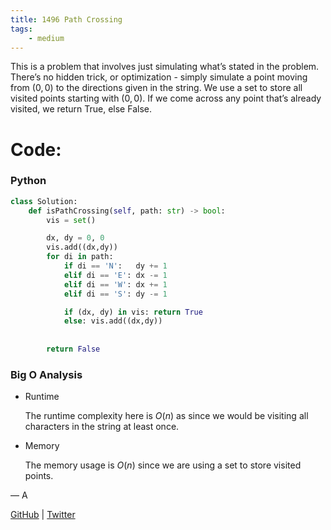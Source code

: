 ```yaml
---
title: 1496 Path Crossing
tags:
    - medium
---
```




This is a problem that involves just simulating what’s stated in the problem. There’s no hidden trick, or optimization - simply simulate a point moving from $(0,0)$ to the directions given in the string. We use a set to store all visited points starting with  $(0,0)$. If we come across any point that’s already visited, we return True, else False.

# Code:

### Python

```python
class Solution:
    def isPathCrossing(self, path: str) -> bool:
        vis = set()

        dx, dy = 0, 0
        vis.add((dx,dy))
        for di in path:
            if di == 'N':   dy += 1
            elif di == 'E': dx -= 1
            elif di == 'W': dx += 1
            elif di == 'S': dy -= 1

            if (dx, dy) in vis: return True
            else: vis.add((dx,dy))
        
        
        return False
```

### Big O Analysis

- Runtime
    
    The runtime complexity here is $O(n)$ as since we would be visiting all characters in the string at least once.
    
- Memory
    
    The memory usage is $O(n)$ since we are using a set to store visited points.
    

— A

[GitHub](https://github.com/AtharvaKamble) | [Twitter](https://twitter.com/AtharvaKamble07)